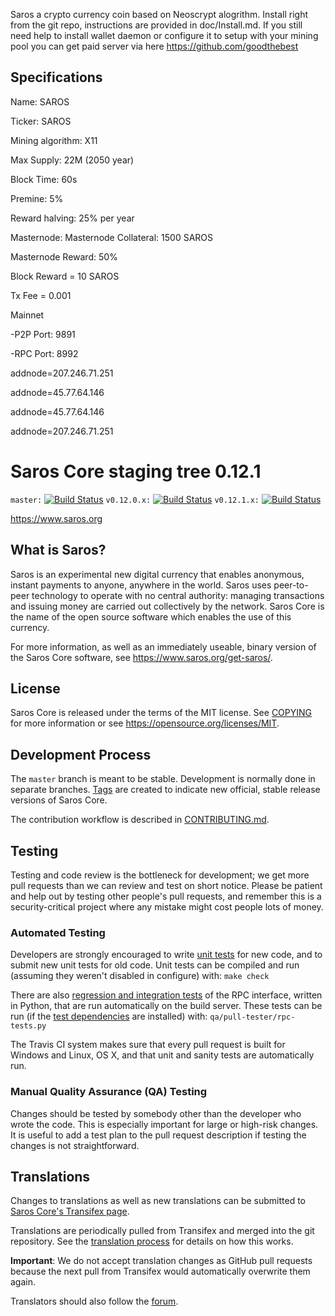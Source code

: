 Saros a crypto currency coin based on Neoscrypt alogrithm. Install right from the git repo, instructions are provided in doc/Install.md. If you still need help to install wallet daemon or configure it to setup with your mining pool you can get paid server via here https://github.com/goodthebest

Specifications
--------------

Name: SAROS

Ticker: SAROS

Mining algorithm: X11

Max Supply: 22M (2050 year)

Block Time: 60s

Premine: 5%

Reward halving: 25% per year

Masternode:
Masternode Collateral: 1500 SAROS

Masternode Reward: 50%

Block Reward = 10 SAROS 

Tx Fee = 0.001

Mainnet

-P2P Port: 9891

-RPC Port: 8992

addnode=207.246.71.251

addnode=45.77.64.146

addnode=45.77.64.146

addnode=207.246.71.251



Saros Core staging tree 0.12.1
===============================

`master:` [![Build Status](https://travis-ci.org/sarospay/saros.svg?branch=master)](https://travis-ci.org/sarospay/saros) `v0.12.0.x:` [![Build Status](https://travis-ci.org/sarospay/saros.svg?branch=v0.12.0.x)](https://travis-ci.org/sarospay/saros/branches) `v0.12.1.x:` [![Build Status](https://travis-ci.org/sarospay/saros.svg?branch=v0.12.1.x)](https://travis-ci.org/sarospay/saros/branches)

https://www.saros.org


What is Saros?
----------------

Saros is an experimental new digital currency that enables anonymous, instant
payments to anyone, anywhere in the world. Saros uses peer-to-peer technology
to operate with no central authority: managing transactions and issuing money
are carried out collectively by the network. Saros Core is the name of the open
source software which enables the use of this currency.

For more information, as well as an immediately useable, binary version of
the Saros Core software, see https://www.saros.org/get-saros/.


License
-------

Saros Core is released under the terms of the MIT license. See [COPYING](COPYING) for more
information or see https://opensource.org/licenses/MIT.

Development Process
-------------------

The `master` branch is meant to be stable. Development is normally done in separate branches.
[Tags](https://github.com/sarospay/saros/tags) are created to indicate new official,
stable release versions of Saros Core.

The contribution workflow is described in [CONTRIBUTING.md](CONTRIBUTING.md).

Testing
-------

Testing and code review is the bottleneck for development; we get more pull
requests than we can review and test on short notice. Please be patient and help out by testing
other people's pull requests, and remember this is a security-critical project where any mistake might cost people
lots of money.

### Automated Testing

Developers are strongly encouraged to write [unit tests](/doc/unit-tests.md) for new code, and to
submit new unit tests for old code. Unit tests can be compiled and run
(assuming they weren't disabled in configure) with: `make check`

There are also [regression and integration tests](/qa) of the RPC interface, written
in Python, that are run automatically on the build server.
These tests can be run (if the [test dependencies](/qa) are installed) with: `qa/pull-tester/rpc-tests.py`

The Travis CI system makes sure that every pull request is built for Windows
and Linux, OS X, and that unit and sanity tests are automatically run.

### Manual Quality Assurance (QA) Testing

Changes should be tested by somebody other than the developer who wrote the
code. This is especially important for large or high-risk changes. It is useful
to add a test plan to the pull request description if testing the changes is
not straightforward.

Translations
------------

Changes to translations as well as new translations can be submitted to
[Saros Core's Transifex page](https://www.transifex.com/projects/p/saros/).

Translations are periodically pulled from Transifex and merged into the git repository. See the
[translation process](doc/translation_process.md) for details on how this works.

**Important**: We do not accept translation changes as GitHub pull requests because the next
pull from Transifex would automatically overwrite them again.

Translators should also follow the [forum](https://www.saros.org/forum/topic/saros-worldwide-collaboration.88/).
